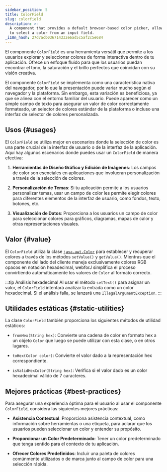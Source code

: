 ```yaml
---
sidebar_position: 5
title: ColorField
slug: colorfield
description: >-
  A component that provides a default browser-based color picker, allowing users
  to select a color from an input field.
_i18n_hash: 27d7acb036714332e6ad5c5af2c5e684
---
```

<DocChip chip='shadow' />
<DocChip chip='name' label="dwc-color-chooser" />
<DocChip chip='since' label='23.02' />
<JavadocLink type="foundation" location="com/webforj/component/field/ColorField" top='true'/>

<ParentLink parent="Field" />

El componente `ColorField` es una herramienta versátil que permite a los usuarios explorar y seleccionar colores de forma interactiva dentro de tu aplicación. Ofrece un enfoque fluido para que los usuarios puedan encontrar el tono, la saturación y el brillo perfectos que coincidan con su visión creativa.

El componente `ColorField` se implementa como una característica nativa del navegador, por lo que la presentación puede variar mucho según el navegador y la plataforma. Sin embargo, esta variación es beneficiosa, ya que se alinea con el entorno familiar del usuario. Puede aparecer como un simple campo de texto para asegurar un valor de color correctamente formateado, un selector de colores estándar de la plataforma o incluso una interfaz de selector de colores personalizada.

<ComponentDemo 
path='/webforj/colorfield?' 
javaE='https://raw.githubusercontent.com/webforj/webforj-documentation/refs/heads/main/src/main/java/com/webforj/samples/views/fields/colorfield/ColorFieldView.java'
cssURL='/css/fields/colorfield/colorFieldDemo.css'
height='300px'
/>

## Usos {#usages}

El `ColorField` se utiliza mejor en escenarios donde la selección de color es una parte crucial de la interfaz de usuario o de la interfaz de la aplicación. Aquí hay algunos escenarios donde puedes usar un `ColorField` de manera efectiva:

1. **Herramientas de Diseño Gráfico y Edición de Imágenes**: Los campos de color son esenciales en aplicaciones que involucran personalización a través de la selección de colores.

2. **Personalización de Temas**: Si tu aplicación permite a los usuarios personalizar temas, usar un campo de color les permite elegir colores para diferentes elementos de la interfaz de usuario, como fondos, texto, botones, etc.

3. **Visualización de Datos**: Proporciona a los usuarios un campo de color para seleccionar colores para gráficos, diagramas, mapas de calor y otras representaciones visuales.

## Valor {#value}

El `ColorField` utiliza la clase [`java.awt.Color`](https://docs.oracle.com/en/java/javase/17/docs/api/java.desktop/java/awt/Color.html) para establecer y recuperar colores a través de los métodos `setValue()` y `getValue()`. Mientras que el componente del lado del cliente maneja exclusivamente colores RGB opacos en notación hexadecimal, webforJ simplifica el proceso convirtiendo automáticamente los valores de `Color` al formato correcto.

:::tip Análisis hexadecimal
Al usar el método `setText()` para asignar un valor, el `ColorField` intentará analizar la entrada como un color hexadecimal. Si el análisis falla, se lanzará una `IllegalArgumentException`.
:::

## Utilidades estáticas {#static-utilities}

La clase `ColorField` también proporciona los siguientes métodos de utilidad estáticos:

- `fromHex(String hex)`: Convierte una cadena de color en formato hex a un objeto `Color` que luego se puede utilizar con esta clase, o en otros lugares.

- `toHex(Color color)`: Convierte el valor dado a la representación hex correspondiente.

- `isValidHexColor(String hex)`: Verifica si el valor dado es un color hexadecimal válido de 7 caracteres.

## Mejores prácticas {#best-practices}

Para asegurar una experiencia óptima para el usuario al usar el componente `ColorField`, considera las siguientes mejores prácticas:

- **Asistencia Contextual**: Proporciona asistencia contextual, como información sobre herramientas o una etiqueta, para aclarar que los usuarios pueden seleccionar un color y entender su propósito.

- **Proporcionar un Color Predeterminado**: Tener un color predeterminado que tenga sentido para el contexto de tu aplicación.

- **Ofrecer Colores Predefinidos**: Incluir una paleta de colores comúnmente utilizados o de marca junto al campo de color para una selección rápida.
